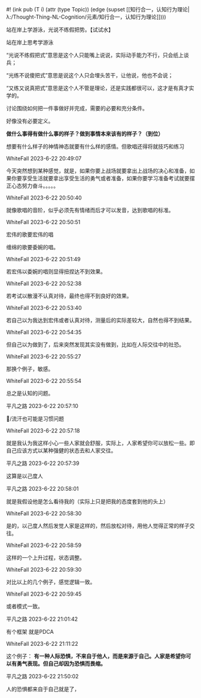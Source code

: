 #! (ink pub (T i) (attr (type Topic)) (edge (supset [[知行合一，认知行为理论|λ:/Thought-Thing-NL-Cognition/元素/知行合一，认知行为理论]])))

站在岸上学游泳，光说不练假把势。【试试水】

站在岸上思考学游泳

“光说不练假把式”意思是这个人只能嘴上说说，实际动手能力不行，只会纸上谈兵；

“光练不说傻把式”意思是说这个人只会埋头苦干，让他说，他也不会说；  

“又练又说真把式”意思是这个人不管是理论，还是实践都很可以，这才是有真才实学的。


讨论围绕如何把一件事做好并完成，需要的必要和充分条件。

好像没有必要定义。

 **做什么事得有做什么事的样子？做到事情本来该有的样子？（到位）** 

想要有什么样子的神情神态就要有什么样的感情。但歌唱还得将就技巧和练习

WhiteFall 2023-6-22 20:49:07

今天突然想到某种感觉，就是，如果你要上战场就要拿出上战场的决心和准备，如果你要享受生活就要拿出享受生活的勇气或者准备，如果你要学习准备考试就要摆正心态努力奋斗。。。。。

WhiteFall 2023-6-22 20:50:40

就像歌唱的音阶，似乎必须先有情绪而后才可以发音，达到歌唱的标准。

WhiteFall 2023-6-22 20:50:51

宏伟的歌要宏伟的唱

缠绵的歌要委婉的唱。

WhiteFall 2023-6-22 20:51:49

若宏伟以委婉的唱则显得扭捏达不到效果。

WhiteFall 2023-6-22 20:52:38

若考试以散漫不认真对待，最终也得不到良好的效果。

WhiteFall 2023-6-22 20:53:40

若自己以为我达到宏伟或者认真对待，测量后的实际差较大，自然也得不到结果。

WhiteFall 2023-6-22 20:54:35

但自己以为做到了，后来突然发现其实没有做到，比如在人际交往中的社恐。

WhiteFall 2023-6-22 20:55:27

那换个例子，敏感。

WhiteFall 2023-6-22 20:55:54

总之是认知的问题。

平凡之路 2023-6-22 20:57:10

/流汗也可能是习惯问题

WhiteFall 2023-6-22 20:57:18

就是我认为我这样小心一些人家就会舒服，实际上，人家希望你可以放松一些。即自己应该方式以某种强健的状态去和人家交往。

平凡之路 2023-6-22 20:57:39

这算是以己度人

平凡之路 2023-6-22 20:58:01

就是我假设他是怎么看待我的（实际上只是把我的态度套到他的头上）

WhiteFall 2023-6-22 20:58:30

是的，以己度人然后发觉人家是这样的，然后放松对待，用他人觉得正常的样子交往。

WhiteFall 2023-6-22 20:58:59

这样的一个上升过程，状态调整。

WhiteFall 2023-6-22 20:59:30

对比以上的几个例子，感觉逻辑一致。

WhiteFall 2023-6-22 20:59:45

或者模式一致。

平凡之路 2023-6-22 21:01:42

有个框架 就是PDCA

WhiteFall 2023-6-22 21:11:22

这个例子： **有一种人际恐惧，不来自于他人，而是来源于自己。人家是希望你可以有勇气表现。但自己却因为恐惧而畏缩。** 

平凡之路 2023-6-22 21:50:02

人的恐惧都来自于自己就是了，